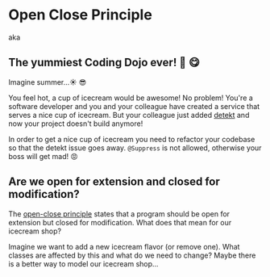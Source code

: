 # Open Close Principle
aka 
## The yummiest Coding Dojo ever! :icecream: :yum:

Imagine summer...:sunny: :sunglasses:

You feel hot, a cup of icecream would be awesome!
No problem! 
You're a software developer and you and your colleague have created a service that serves a nice cup of icecream.
But your colleague just added [detekt](https://github.com/detekt/detekt) and now your project doesn't build anymore!

In order to get a nice cup of icecream you need to refactor your codebase so that the detekt issue goes away.
`@Suppress` is not allowed, otherwise your boss will get mad! :rage:
  
## Are we open for extension and closed for modification?

The [open-close principle](https://wiki.c2.com/?OpenClosedPrinciple) states that a program should be open for extension but closed for modification.
What does that mean for our icecream shop?

Imagine we want to add a new icecream flavor (or remove one).
What classes are affected by this and what do we need to change?
Maybe there is a better way to model our icecream shop...
